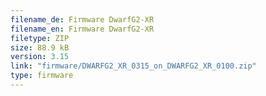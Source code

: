 ```yaml
---
filename_de: Firmware DwarfG2-XR
filename_en: Firmware DwarfG2-XR
filetype: ZIP
size: 88.9 kB
version: 3.15
link: "firmware/DWARFG2_XR_0315_on_DWARFG2_XR_0100.zip"
type: firmware
---
```

